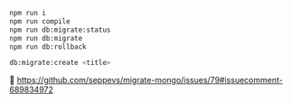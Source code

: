 ```bash
npm run i
npm run compile
npm run db:migrate:status
npm run db:migrate
npm run db:rollback

db:migrate:create <title>
```

📓 https://github.com/seppevs/migrate-mongo/issues/79#issuecomment-689834972
